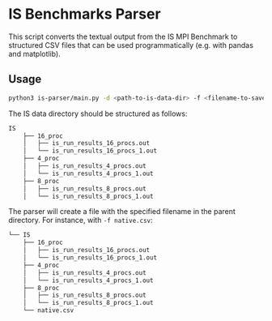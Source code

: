 # IS Benchmarks Parser
This script converts the textual output from the IS MPI Benchmark to
structured CSV files that can be used programmatically (e.g. with pandas
and matplotlib).

## Usage

```bash
python3 is-parser/main.py -d <path-to-is-data-dir> -f <filename-to-save-data>
```
The IS data directory should be structured as follows:
```bash
IS
    ├── 16_proc
    │   ├── is_run_results_16_procs.out
    │   └── is_run_results_16_procs_1.out
    ├── 4_proc
    │   ├── is_run_results_4_procs.out
    │   └── is_run_results_4_procs_1.out
    ├── 8_proc
    │   ├── is_run_results_8_procs.out
    │   └── is_run_results_8_procs_1.out
```
The parser will create a file with the specified filename in the parent directory. For instance, with `-f native.csv`:
```bash
└── IS
    ├── 16_proc
    │   ├── is_run_results_16_procs.out
    │   └── is_run_results_16_procs_1.out
    ├── 4_proc
    │   ├── is_run_results_4_procs.out
    │   └── is_run_results_4_procs_1.out
    ├── 8_proc
    │   ├── is_run_results_8_procs.out
    │   └── is_run_results_8_procs_1.out
    └── native.csv
```